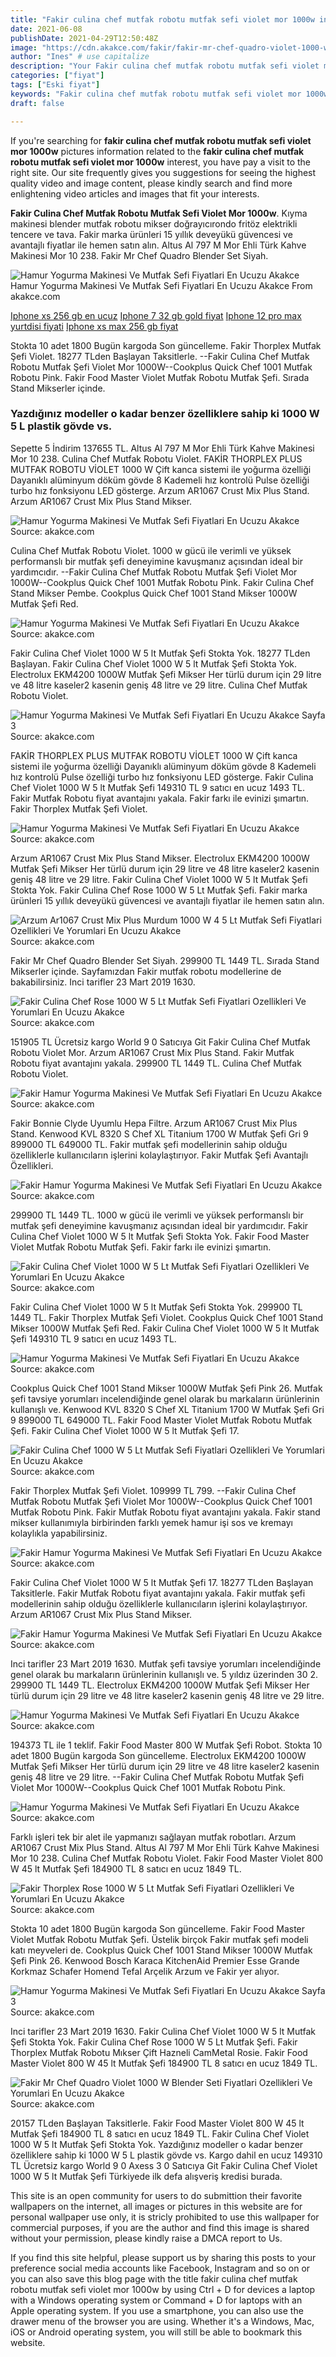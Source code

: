 ```yaml
---
title: "Fakir culina chef mutfak robotu mutfak sefi violet mor 1000w info"
date: 2021-06-08
publishDate: 2021-04-29T12:50:48Z
image: "https://cdn.akakce.com/fakir/fakir-mr-chef-quadro-violet-1000-w-seti-z.jpg"
author: "Ines" # use capitalize
description: "Your Fakir culina chef mutfak robotu mutfak sefi violet mor 1000w images are available. Fakir culina chef mutfak robotu mutfak sefi violet mor 1000w are a topic that is being searched for and liked by netizens now. You can Download the Fakir culina chef mutfak robotu mutfak sefi violet mor 1000w files here. Find and Download all royalty-free photos."
categories: ["fiyat"]
tags: ["Eski fiyat"]
keywords: "Fakir culina chef mutfak robotu mutfak sefi violet mor 1000w"
draft: false

---
```


If you're searching for **fakir culina chef mutfak robotu mutfak sefi violet mor 1000w** pictures information related to the **fakir culina chef mutfak robotu mutfak sefi violet mor 1000w** interest, you have pay a visit to the right  site.  Our site frequently  gives you  suggestions  for seeing  the highest  quality video and image  content, please kindly search and find more enlightening video articles and images  that fit your interests.

**Fakir Culina Chef Mutfak Robotu Mutfak Sefi Violet Mor 1000w**. Kıyma makinesi blender mutfak robotu mikser doğrayıcırondo fritöz elektrikli tencere ve tava. Fakir marka ürünleri 15 yıllık deveyükü güvencesi ve avantajlı fiyatlar ile hemen satın alın. Altus Al 797 M Mor Ehli Türk Kahve Makinesi Mor 10 238. Fakir Mr Chef Quadro Blender Set Siyah.

![Hamur Yogurma Makinesi Ve Mutfak Sefi Fiyatlari En Ucuzu Akakce](https://cdn.akakce.com/bosch/bosch-mums2vm00-900-w-3-8-lt-mutfak-sefi-x.jpg "Hamur Yogurma Makinesi Ve Mutfak Sefi Fiyatlari En Ucuzu Akakce")
Hamur Yogurma Makinesi Ve Mutfak Sefi Fiyatlari En Ucuzu Akakce From akakce.com

[Iphone xs 256 gb en ucuz](/iphone-xs-256-gb-en-ucuz/)
[Iphone 7 32 gb gold fiyat](/iphone-7-32-gb-gold-fiyat/)
[Iphone 12 pro max yurtdisi fiyati](/iphone-12-pro-max-yurtdisi-fiyati/)
[Iphone xs max 256 gb fiyat](/iphone-xs-max-256-gb-fiyat/)

Stokta 10 adet 1800 Bugün kargoda Son güncelleme. Fakir Thorplex Mutfak Şefi Violet. 18277 TLden Başlayan Taksitlerle. --Fakir Culina Chef Mutfak Robotu Mutfak Şefi Violet Mor 1000W--Cookplus Quick Chef 1001 Mutfak Robotu Pink. Fakir Food Master Violet Mutfak Robotu Mutfak Şefi. Sırada Stand Mikserler içinde.

### Yazdığınız modeller o kadar benzer özelliklere sahip ki 1000 W 5 L plastik gövde vs.

Sepette 5 İndirim 137655 TL. Altus Al 797 M Mor Ehli Türk Kahve Makinesi Mor 10 238. Culina Chef Mutfak Robotu Violet. FAKİR THORPLEX PLUS MUTFAK ROBOTU VİOLET 1000 W Çift kanca sistemi ile yoğurma özelliği Dayanıklı alüminyum döküm gövde 8 Kademeli hız kontrolü Pulse özelliği turbo hız fonksiyonu LED gösterge. Arzum AR1067 Crust Mix Plus Stand. Arzum AR1067 Crust Mix Plus Stand Mikser.


![Hamur Yogurma Makinesi Ve Mutfak Sefi Fiyatlari En Ucuzu Akakce](https://cdn.akakce.com/karaca/karaca-powercast-chef-dokum-stand-mikser-1800-w-6-2-lt-mutfak-sefi-x.jpg "Hamur Yogurma Makinesi Ve Mutfak Sefi Fiyatlari En Ucuzu Akakce")
Source: akakce.com

Culina Chef Mutfak Robotu Violet. 1000 w gücü ile verimli ve yüksek performanslı bir mutfak şefi deneyimine kavuşmanız açısından ideal bir yardımcıdır. --Fakir Culina Chef Mutfak Robotu Mutfak Şefi Violet Mor 1000W--Cookplus Quick Chef 1001 Mutfak Robotu Pink. Fakir Culina Chef Stand Mikser Pembe. Cookplus Quick Chef 1001 Stand Mikser 1000W Mutfak Şefi Red.

![Hamur Yogurma Makinesi Ve Mutfak Sefi Fiyatlari En Ucuzu Akakce](https://iis-akakce.akamaized.net/p.x?%2F%2Fproductimages%2Ehepsiburada%2Enet%2Fs%2F75%2F600%2F110000017368308%2Ejpg "Hamur Yogurma Makinesi Ve Mutfak Sefi Fiyatlari En Ucuzu Akakce")
Source: akakce.com

Fakir Culina Chef Violet 1000 W 5 lt Mutfak Şefi Stokta Yok. 18277 TLden Başlayan. Fakir Culina Chef Violet 1000 W 5 lt Mutfak Şefi Stokta Yok. Electrolux EKM4200 1000W Mutfak Şefi Mikser Her türlü durum için 29 litre ve 48 litre kaseler2 kasenin geniş 48 litre ve 29 litre. Culina Chef Mutfak Robotu Violet.

![Hamur Yogurma Makinesi Ve Mutfak Sefi Fiyatlari En Ucuzu Akakce Sayfa 3](https://iis-akakce.akamaized.net/p.x?%2F%2Fcdn%2Edsmcdn%2Ecom%2Fty17%2Fproduct%2Fmedia%2Fimages%2F20201022%2F16%2F19026972%2F96651663%2F1%2F1%5Forg%5Fzoom%2Ejpg%3FboutiqueId%3D61%26merchantId%3D318764 "Hamur Yogurma Makinesi Ve Mutfak Sefi Fiyatlari En Ucuzu Akakce Sayfa 3")
Source: akakce.com

FAKİR THORPLEX PLUS MUTFAK ROBOTU VİOLET 1000 W Çift kanca sistemi ile yoğurma özelliği Dayanıklı alüminyum döküm gövde 8 Kademeli hız kontrolü Pulse özelliği turbo hız fonksiyonu LED gösterge. Fakir Culina Chef Violet 1000 W 5 lt Mutfak Şefi 149310 TL 9 satıcı en ucuz 1493 TL. Fakir Mutfak Robotu fiyat avantajını yakala. Fakir farkı ile evinizi şımartın. Fakir Thorplex Mutfak Şefi Violet.

![Hamur Yogurma Makinesi Ve Mutfak Sefi Fiyatlari En Ucuzu Akakce](https://cdn.akakce.com/schafer/schafer-prochef-xl-1400-w-5-lt-mutfak-sefi-x.jpg "Hamur Yogurma Makinesi Ve Mutfak Sefi Fiyatlari En Ucuzu Akakce")
Source: akakce.com

Arzum AR1067 Crust Mix Plus Stand Mikser. Electrolux EKM4200 1000W Mutfak Şefi Mikser Her türlü durum için 29 litre ve 48 litre kaseler2 kasenin geniş 48 litre ve 29 litre. Fakir Culina Chef Violet 1000 W 5 lt Mutfak Şefi Stokta Yok. Fakir Culina Chef Rose 1000 W 5 Lt Mutfak Şefi. Fakir marka ürünleri 15 yıllık deveyükü güvencesi ve avantajlı fiyatlar ile hemen satın alın.

![Arzum Ar1067 Crust Mix Plus Murdum 1000 W 4 5 Lt Mutfak Sefi Fiyatlari Ozellikleri Ve Yorumlari En Ucuzu Akakce](https://cdn.akakce.com/arzum/arzum-ar1067-crust-mix-plus-murdum-1000-w-4-5-lt-mutfak-sefi-z.jpg "Arzum Ar1067 Crust Mix Plus Murdum 1000 W 4 5 Lt Mutfak Sefi Fiyatlari Ozellikleri Ve Yorumlari En Ucuzu Akakce")
Source: akakce.com

Fakir Mr Chef Quadro Blender Set Siyah. 299900 TL 1449 TL. Sırada Stand Mikserler içinde. Sayfamızdan Fakir mutfak robotu modellerine de bakabilirsiniz. Inci tarifler 23 Mart 2019 1630.

![Fakir Culina Chef Rose 1000 W 5 Lt Mutfak Sefi Fiyatlari Ozellikleri Ve Yorumlari En Ucuzu Akakce](https://cdn.akakce.com/fakir/fakir-culina-chef-rose-1000-w-5-lt-mutfak-sefi-z.jpg "Fakir Culina Chef Rose 1000 W 5 Lt Mutfak Sefi Fiyatlari Ozellikleri Ve Yorumlari En Ucuzu Akakce")
Source: akakce.com

151905 TL Ücretsiz kargo World 9 0 Satıcıya Git Fakir Culina Chef Mutfak Robotu Violet Mor. Arzum AR1067 Crust Mix Plus Stand. Fakir Mutfak Robotu fiyat avantajını yakala. 299900 TL 1449 TL. Culina Chef Mutfak Robotu Violet.

![Fakir Hamur Yogurma Makinesi Ve Mutfak Sefi Fiyatlari En Ucuzu Akakce](https://cdn.akakce.com/fakir/fakir-culina-chef-1000-w-5-lt-mutfak-sefi-x.jpg "Fakir Hamur Yogurma Makinesi Ve Mutfak Sefi Fiyatlari En Ucuzu Akakce")
Source: akakce.com

Fakir Bonnie Clyde Uyumlu Hepa Filtre. Arzum AR1067 Crust Mix Plus Stand. Kenwood KVL 8320 S Chef XL Titanium 1700 W Mutfak Şefi Gri 9 899000 TL 649000 TL. Fakir mutfak şefi modellerinin sahip olduğu özelliklerle kullanıcıların işlerini kolaylaştırıyor. Fakir Mutfak Şefi Avantajlı Özellikleri.

![Fakir Hamur Yogurma Makinesi Ve Mutfak Sefi Fiyatlari En Ucuzu Akakce](https://cdn.akakce.com/fakir/fakir-multiplex-1200-w-5-5-lt-mutfak-sefi-x.jpg "Fakir Hamur Yogurma Makinesi Ve Mutfak Sefi Fiyatlari En Ucuzu Akakce")
Source: akakce.com

299900 TL 1449 TL. 1000 w gücü ile verimli ve yüksek performanslı bir mutfak şefi deneyimine kavuşmanız açısından ideal bir yardımcıdır. Fakir Culina Chef Violet 1000 W 5 lt Mutfak Şefi Stokta Yok. Fakir Food Master Violet Mutfak Robotu Mutfak Şefi. Fakir farkı ile evinizi şımartın.

![Fakir Culina Chef Violet 1000 W 5 Lt Mutfak Sefi Fiyatlari Ozellikleri Ve Yorumlari En Ucuzu Akakce](https://cdn.akakce.com/fakir/fakir-culina-chef-violet-1000-w-5-lt-mutfak-sefi-z.jpg "Fakir Culina Chef Violet 1000 W 5 Lt Mutfak Sefi Fiyatlari Ozellikleri Ve Yorumlari En Ucuzu Akakce")
Source: akakce.com

Fakir Culina Chef Violet 1000 W 5 lt Mutfak Şefi Stokta Yok. 299900 TL 1449 TL. Fakir Thorplex Mutfak Şefi Violet. Cookplus Quick Chef 1001 Stand Mikser 1000W Mutfak Şefi Red. Fakir Culina Chef Violet 1000 W 5 lt Mutfak Şefi 149310 TL 9 satıcı en ucuz 1493 TL.

![Hamur Yogurma Makinesi Ve Mutfak Sefi Fiyatlari En Ucuzu Akakce](https://cdn.akakce.com/fakir/fakir-thorplex-plus-1000-w-5-lt-mutfak-sefi-x.jpg "Hamur Yogurma Makinesi Ve Mutfak Sefi Fiyatlari En Ucuzu Akakce")
Source: akakce.com

Cookplus Quick Chef 1001 Stand Mikser 1000W Mutfak Şefi Pink 26. Mutfak şefi tavsiye yorumları incelendiğinde genel olarak bu markaların ürünlerinin kullanışlı ve. Kenwood KVL 8320 S Chef XL Titanium 1700 W Mutfak Şefi Gri 9 899000 TL 649000 TL. Fakir Food Master Violet Mutfak Robotu Mutfak Şefi. Fakir Culina Chef Violet 1000 W 5 lt Mutfak Şefi 17.

![Fakir Culina Chef 1000 W 5 Lt Mutfak Sefi Fiyatlari Ozellikleri Ve Yorumlari En Ucuzu Akakce](https://cdn.akakce.com/fakir/fakir-culina-chef-1000-w-5-lt-mutfak-sefi-z.jpg "Fakir Culina Chef 1000 W 5 Lt Mutfak Sefi Fiyatlari Ozellikleri Ve Yorumlari En Ucuzu Akakce")
Source: akakce.com

Fakir Thorplex Mutfak Şefi Violet. 109999 TL 799. --Fakir Culina Chef Mutfak Robotu Mutfak Şefi Violet Mor 1000W--Cookplus Quick Chef 1001 Mutfak Robotu Pink. Fakir Mutfak Robotu fiyat avantajını yakala. Fakir stand mikser kullanımıyla birbirinden farklı yemek hamur işi sos ve kremayı kolaylıkla yapabilirsiniz.

![Fakir Hamur Yogurma Makinesi Ve Mutfak Sefi Fiyatlari En Ucuzu Akakce](https://cdn.akakce.com/fakir/fakir-food-master-800-w-4-5-lt-mutfak-sefi-x.jpg "Fakir Hamur Yogurma Makinesi Ve Mutfak Sefi Fiyatlari En Ucuzu Akakce")
Source: akakce.com

Fakir Culina Chef Violet 1000 W 5 lt Mutfak Şefi 17. 18277 TLden Başlayan Taksitlerle. Fakir Mutfak Robotu fiyat avantajını yakala. Fakir mutfak şefi modellerinin sahip olduğu özelliklerle kullanıcıların işlerini kolaylaştırıyor. Arzum AR1067 Crust Mix Plus Stand Mikser.

![Fakir Hamur Yogurma Makinesi Ve Mutfak Sefi Fiyatlari En Ucuzu Akakce](https://cdn.akakce.com/fakir/fakir-fmix-1000-w-5-lt-mutfak-sefi-x.jpg "Fakir Hamur Yogurma Makinesi Ve Mutfak Sefi Fiyatlari En Ucuzu Akakce")
Source: akakce.com

Inci tarifler 23 Mart 2019 1630. Mutfak şefi tavsiye yorumları incelendiğinde genel olarak bu markaların ürünlerinin kullanışlı ve. 5 yıldız üzerinden 30 2. 299900 TL 1449 TL. Electrolux EKM4200 1000W Mutfak Şefi Mikser Her türlü durum için 29 litre ve 48 litre kaseler2 kasenin geniş 48 litre ve 29 litre.

![Hamur Yogurma Makinesi Ve Mutfak Sefi Fiyatlari En Ucuzu Akakce](https://cdn.akakce.com/emsan/emsan-bella-gusto-1300-w-5-lt-mutfak-sefi-x.jpg "Hamur Yogurma Makinesi Ve Mutfak Sefi Fiyatlari En Ucuzu Akakce")
Source: akakce.com

194373 TL ile 1 teklif. Fakir Food Master 800 W Mutfak Şefi Robot. Stokta 10 adet 1800 Bugün kargoda Son güncelleme. Electrolux EKM4200 1000W Mutfak Şefi Mikser Her türlü durum için 29 litre ve 48 litre kaseler2 kasenin geniş 48 litre ve 29 litre. --Fakir Culina Chef Mutfak Robotu Mutfak Şefi Violet Mor 1000W--Cookplus Quick Chef 1001 Mutfak Robotu Pink.

![Hamur Yogurma Makinesi Ve Mutfak Sefi Fiyatlari En Ucuzu Akakce](https://cdn.akakce.com/tefal/tefal-masterchef-essential-800-w-4-8-lt-mutfak-sefi-x.jpg "Hamur Yogurma Makinesi Ve Mutfak Sefi Fiyatlari En Ucuzu Akakce")
Source: akakce.com

Farklı işleri tek bir alet ile yapmanızı sağlayan mutfak robotları. Arzum AR1067 Crust Mix Plus Stand. Altus Al 797 M Mor Ehli Türk Kahve Makinesi Mor 10 238. Culina Chef Mutfak Robotu Violet. Fakir Food Master Violet 800 W 45 lt Mutfak Şefi 184900 TL 8 satıcı en ucuz 1849 TL.

![Fakir Thorplex Rose 1000 W 5 Lt Mutfak Sefi Fiyatlari Ozellikleri Ve Yorumlari En Ucuzu Akakce](https://cdn.akakce.com/fakir/fakir-thorplex-rose-1000-w-5-lt-mutfak-sefi-z.jpg "Fakir Thorplex Rose 1000 W 5 Lt Mutfak Sefi Fiyatlari Ozellikleri Ve Yorumlari En Ucuzu Akakce")
Source: akakce.com

Stokta 10 adet 1800 Bugün kargoda Son güncelleme. Fakir Food Master Violet Mutfak Robotu Mutfak Şefi. Üstelik birçok Fakir mutfak şefi modeli katı meyveleri de. Cookplus Quick Chef 1001 Stand Mikser 1000W Mutfak Şefi Pink 26. Kenwood Bosch Karaca KitchenAid Premier Esse Grande Korkmaz Schafer Homend Tefal Arçelik Arzum ve Fakir yer alıyor.

![Hamur Yogurma Makinesi Ve Mutfak Sefi Fiyatlari En Ucuzu Akakce Sayfa 3](https://iis-akakce.akamaized.net/p.x?%2F%2Fproductimages%2Ehepsiburada%2Enet%2Fs%2F72%2F600%2F110000013518801%2Ejpg "Hamur Yogurma Makinesi Ve Mutfak Sefi Fiyatlari En Ucuzu Akakce Sayfa 3")
Source: akakce.com

Inci tarifler 23 Mart 2019 1630. Fakir Culina Chef Violet 1000 W 5 lt Mutfak Şefi Stokta Yok. Fakir Culina Chef Rose 1000 W 5 Lt Mutfak Şefi. Fakir Thorplex Mutfak Robotu Mıkser Çift Hazneli CamMetal Rosie. Fakir Food Master Violet 800 W 45 lt Mutfak Şefi 184900 TL 8 satıcı en ucuz 1849 TL.

![Fakir Mr Chef Quadro Violet 1000 W Blender Seti Fiyatlari Ozellikleri Ve Yorumlari En Ucuzu Akakce](https://cdn.akakce.com/fakir/fakir-mr-chef-quadro-violet-1000-w-seti-z.jpg "Fakir Mr Chef Quadro Violet 1000 W Blender Seti Fiyatlari Ozellikleri Ve Yorumlari En Ucuzu Akakce")
Source: akakce.com

20157 TLden Başlayan Taksitlerle. Fakir Food Master Violet 800 W 45 lt Mutfak Şefi 184900 TL 8 satıcı en ucuz 1849 TL. Fakir Culina Chef Violet 1000 W 5 lt Mutfak Şefi Stokta Yok. Yazdığınız modeller o kadar benzer özelliklere sahip ki 1000 W 5 L plastik gövde vs. Kargo dahil en ucuz 149310 TL Ücretsiz kargo World 9 0 Axess 3 0 Satıcıya Git Fakir Culina Chef Violet 1000 W 5 lt Mutfak Şefi Türkiyede ilk defa alışveriş kredisi burada.

This site is an open community for users to do submittion their favorite wallpapers on the internet, all images or pictures in this website are for personal wallpaper use only, it is stricly prohibited to use this wallpaper for commercial purposes, if you are the author and find this image is shared without your permission, please kindly raise a DMCA report to Us.

If you find this site helpful, please support us by sharing this posts to your preference social media accounts like Facebook, Instagram and so on or you can also save this blog page with the title fakir culina chef mutfak robotu mutfak sefi violet mor 1000w by using Ctrl + D for devices a laptop with a Windows operating system or Command + D for laptops with an Apple operating system. If you use a smartphone, you can also use the drawer menu of the browser you are using. Whether it's a Windows, Mac, iOS or Android operating system, you will still be able to bookmark this website.
